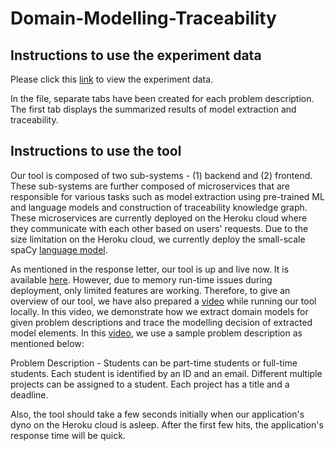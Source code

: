 # Domain-Modelling-Traceability



## Instructions to use the experiment data
Please click this [link](https://www.dropbox.com/s/ryw4nwoe0hspgcf/Experiment%20Data.xlsx?dl=0) to view the experiment data.

In the file, separate tabs have been created for each problem description. The first tab displays the summarized results of model extraction and traceability.



## Instructions to use the tool
Our tool is composed of two sub-systems - (1) backend and (2) frontend. These sub-systems are further composed of microservices that are responsible for various tasks such as model extraction using pre-trained ML and language models and construction of traceability knowledge graph. These microservices are currently deployed on the Heroku cloud where they communicate with each other based on users' requests. Due to the size limitation on the Heroku cloud, we currently deploy the small-scale spaCy [language model](https://spacy.io/models/en#en_core_web_md). 

As mentioned in the response letter, our tool is up and live now. It is available [here](http://modelling-bot.herokuapp.com/). However, due to memory run-time issues during deployment, only limited features are working. Therefore, to give an overview of our tool, we have also prepared a [video](https://www.dropbox.com/s/96y5a7t9eyz57au/modelling-bot-demo.mp4?dl=0) while running our tool locally. In this video, we demonstrate how we extract domain models for given problem descriptions and trace the modelling decision of extracted model elements. In this [video](https://www.dropbox.com/s/96y5a7t9eyz57au/modelling-bot-demo.mp4?dl=0), we use a sample problem description as mentioned below:

Problem Description - Students can be part-time students or full-time students. Each student is identified by an ID and an email. Different multiple projects can be assigned to a student. Each project has a title and a deadline.

Also, the tool should take a few seconds initially when our application's dyno on the Heroku cloud is asleep. After the first few hits, the application's response time will be quick.


